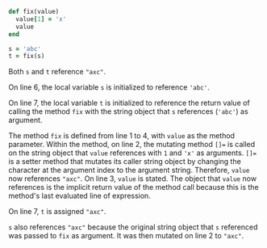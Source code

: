 ```ruby
def fix(value)
  value[1] = 'x'
  value
end

s = 'abc'
t = fix(s)
```
Both `s` and `t` reference `"axc"`.

On line 6, the local variable `s` is initialized to reference `'abc'`.

On line 7, the local variable `t` is initialized to reference the return value of calling the method `fix` with the string object that `s` references (`'abc'`) as argument.

The method `fix` is defined from line 1 to 4, with `value` as the method parameter. Within the method, on line 2, the mutating method `[]=` is called on the string object that `value` references with `1` and `'x'` as arguments. `[]=` is a setter method that mutates its caller string object by changing the character at the argument index to the argument string. Therefore, `value` now references `"axc"`. On line 3, `value` is stated. The object that `value` now references is the implicit return value of the method call because this is the method's last evaluated line of expression.

On line 7, `t` is assigned `"axc"`.

`s` also references `"axc"` because the original string object that `s` referenced was passed to `fix` as argument. It was then mutated on line 2 to `"axc"`.